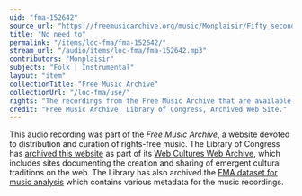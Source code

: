 ```yaml
---
uid: "fma-152642"
source_url: "https://freemusicarchive.org/music/Monplaisir/Fifty_seconds_of_rain/Monplaisir_-_Fifty_seconds_of_rain_-_01_No_need_to"
title: "No need to"
permalink: "/items/loc-fma/fma-152642/"
stream_url: "/audio/items/loc-fma/fma-152642.mp3"
contributors: "Monplaisir"
subjects: "Folk | Instrumental"
layout: "item"
collectionTitle: "Free Music Archive"
collectionUrl: "/loc-fma/use/"
rights: "The recordings from the Free Music Archive that are available on Citizen DJ have a CC0 1.0 Universal License (Public Domain Dedication) which means you can copy, modify, distribute and perform the work, even for commercial purposes, all without asking permission."
credit: "Free Music Archive. Library of Congress, Archived Web Site."
---
```


This audio recording was part of the _Free Music Archive_, a website devoted to distribution and curation of rights-free music. The Library of Congress has [archived this website](https://www.loc.gov/item/lcwaN0026492/) as part of its [Web Cultures Web Archive](https://www.loc.gov/collections/web-cultures-web-archive/about-this-collection/), which includes sites documenting the creation and sharing of emergent cultural traditions on the web. The Library has also archived the [FMA dataset for music analysis](https://catalog.loc.gov/vwebv/search?searchCode=LCCN&searchArg=2018655052&searchType=1&permalink=y) which contains various metadata for the music recordings.
